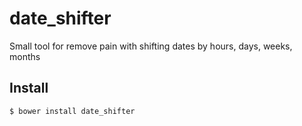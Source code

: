 date_shifter
============

Small tool for remove pain with shifting dates by hours, days, weeks, months


## Install

	$ bower install date_shifter
